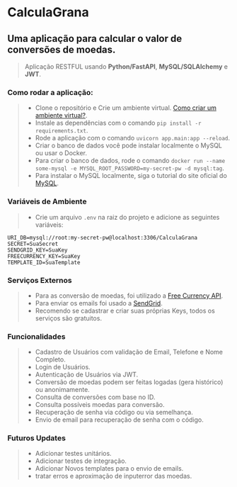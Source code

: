 # CalculaGrana

## Uma aplicação para calcular o valor de conversões de moedas.
> Aplicação RESTFUL usando <b>Python/FastAPI</b>, <b>MySQL/SQLAlchemy</b> e <b>JWT</b>.

### Como rodar a aplicação:

> - Clone o repositório e Crie um ambiente
    virtual. <a href="https://www.alura.com.br/artigos/ambientes-virtuais-em-python">Como criar um ambiente
    virtual?</a>.
> - Instale as dependências com o comando `pip install -r requirements.txt`.
> - Rode a aplicação com o comando `uvicorn app.main:app --reload`.
> - Criar o banco de dados você pode instalar localmente o MySQL ou usar o Docker.
> - Para criar o banco de dados, rode o
    comando `docker run --name some-mysql -e MYSQL_ROOT_PASSWORD=my-secret-pw -d mysql:tag`.
> - Para instalar o MySQL localmente, siga o tutorial do site oficial do <a href="https://www.mysql.com/downloads/">
    MySQL</a>.

### Variáveis de Ambiente
> - Crie um arquivo `.env` na raiz do projeto e adicione as seguintes variáveis:

```.env
URI_DB=mysql://root:my-secret-pw@localhost:3306/CalculaGrana
SECRET=SuaSecret
SENDGRID_KEY=SuaKey
FREECURRENCY_KEY=SuaKey
TEMPLATE_ID=SuaTemplate
``` 

### Serviços Externos
> - Para as conversão de moedas, foi utilizado a <a href="https://app.freecurrencyapi.com">Free Currency API</a>.
> - Para enviar os emails foi usado a <a href="https://app.sendgrid.com">SendGrid</a>.
> - Recomendo se cadastrar e criar suas próprias Keys, todos os serviços são gratuitos.

### Funcionalidades
> - Cadastro de Usuários com validação de Email, Telefone e Nome Completo.
> - Login de Usuários.
> - Autenticação de Usuários via JWT.
> - Conversão de moedas podem ser feitas logadas (gera histórico) ou anonimamente.
> - Consulta de conversões com base no ID.
> - Consulta possíveis moedas para conversão.
> - Recuperação de senha via código ou via semelhança.
> - Envio de email para recuperação de senha com o código.

### Futuros Updates
> - Adicionar testes unitários.
> - Adicionar testes de integração.
> - Adicionar Novos templates para o envio de emails.
> - tratar erros e aproximação de inputerror das moedas.